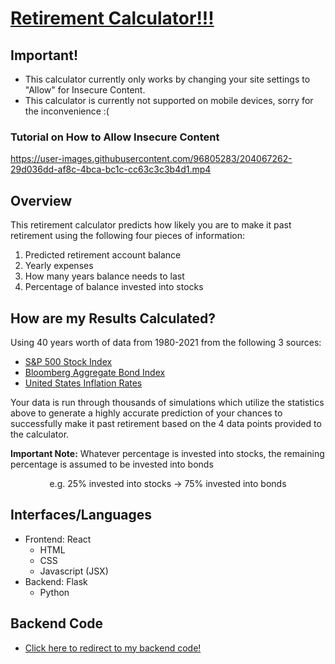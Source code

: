 #  <a href="https://evanyzhao.github.io/retirement-Calculator-Client/">Retirement Calculator!!!</a>
## Important!
- This calculator currently only works by changing your site settings to "Allow" for Insecure Content.
- This calculator is currently not supported on mobile devices, sorry for the inconvenience :(
### Tutorial on How to Allow Insecure Content


https://user-images.githubusercontent.com/96805283/204067262-29d036dd-af8c-4bca-bc1c-cc63c3c3b4d1.mp4



## Overview
This retirement calculator predicts how likely you are to make it past retirement using the following four pieces of information:
1. Predicted retirement account balance
2. Yearly expenses
3. How many years balance needs to last
4. Percentage of balance invested into stocks

## How are my Results Calculated?
Using 40 years worth of data from 1980-2021 from the following 3 sources:
- <a href="https://www.thebalancemoney.com/stocks-and-bonds-calendar-year-performance-417028#toc-figures-from-1928-2021">S&P 500 Stock Index</a>
- <a href="https://www.thebalancemoney.com/stocks-and-bonds-calendar-year-performance-417028#toc-figures-from-1928-2021">Bloomberg Aggregate Bond Index</a>
- <a href="https://www.macrotrends.net/countries/USA/united-states/inflation-rate-cpi">United States Inflation Rates</a>
 
Your data is run through thousands of simulations which utilize the statistics above to generate a highly accurate prediction of your chances to 
successfully make it past retirement based on the 4 data points provided to the calculator.

<b>Important Note:</b> Whatever percentage is invested into stocks, the remaining percentage is assumed to be invested into bonds </br>
<p align="center">e.g. 25% invested into stocks -> 75% invested into bonds</p>

## Interfaces/Languages
- Frontend: React
  - HTML
  - CSS
  - Javascript (JSX)
- Backend: Flask
  - Python
  
## Backend Code
- <a href="https://github.com/EvanYZhao/retirement-Calculator-Server">Click here to redirect to my backend code!</a>
